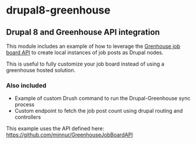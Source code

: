 # drupal8-greenhouse
## Drupal 8 and Greenhouse API integration

This module includes an example of how to leverage the <a href="https://developers.greenhouse.io/job-board.html">Grenhouse job board API</a> to create local instances of job posts as Drupal nodes.

This is useful to fully customize your job board instead of using a greenhouse hosted solution.

### Also included
- Example of custom Drush command to run the Drupal-Greenhouse sync process
- Custom endpoint to fetch the job post count using drupal routing and controllers

This example uses the API defined here: https://github.com/minnur/GreenhouseJobBoardAPI
